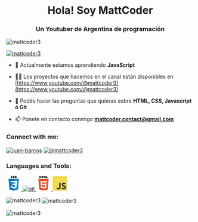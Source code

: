 <h1 align="center">Hola! Soy MattCoder</h1>
<h3 align="center">Un Youtuber de Argentina de programación</h3>

<p align="left"> <img src="https://komarev.com/ghpvc/?username=mattcoder3&label=Profile%20views&color=0e75b6&style=flat" alt="mattcoder3" /> </p>

<p align="left"> <a href="https://github.com/ryo-ma/github-profile-trophy"><img src="https://github-profile-trophy.vercel.app/?username=mattcoder3" alt="mattcoder3" /></a> </p>

- 🌱 Actualmente estamos aprendiendo **JavaScript**

- 👨‍💻 Los proyectos que hacemos en el canal están disponibles en [https://www.youtube.com/@mattcoder3](https://www.youtube.com/@mattcoder3)

- 💬 Podés hacer las preguntas que quieras sobre **HTML, CSS, Javascript ó Git**

- 📫 Ponete en contacto conmigo **mattcoder.contact@gmail.com**

<h3 align="left">Connect with me:</h3>
<p align="left">
<a href="https://linkedin.com/in/juan-barcos" target="blank"><img align="center" src="https://raw.githubusercontent.com/rahuldkjain/github-profile-readme-generator/master/src/images/icons/Social/linked-in-alt.svg" alt="juan-barcos" height="30" width="40" /></a>
<a href="https://www.youtube.com/c/@mattcoder3" target="blank"><img align="center" src="https://raw.githubusercontent.com/rahuldkjain/github-profile-readme-generator/master/src/images/icons/Social/youtube.svg" alt="@mattcoder3" height="30" width="40" /></a>
</p>

<h3 align="left">Languages and Tools:</h3>
<p align="left"> <a href="https://www.w3schools.com/css/" target="_blank" rel="noreferrer"> <img src="https://raw.githubusercontent.com/devicons/devicon/master/icons/css3/css3-original-wordmark.svg" alt="css3" width="40" height="40"/> </a> <a href="https://git-scm.com/" target="_blank" rel="noreferrer"> <img src="https://www.vectorlogo.zone/logos/git-scm/git-scm-icon.svg" alt="git" width="40" height="40"/> </a> <a href="https://www.w3.org/html/" target="_blank" rel="noreferrer"> <img src="https://raw.githubusercontent.com/devicons/devicon/master/icons/html5/html5-original-wordmark.svg" alt="html5" width="40" height="40"/> </a> <a href="https://developer.mozilla.org/en-US/docs/Web/JavaScript" target="_blank" rel="noreferrer"> <img src="https://raw.githubusercontent.com/devicons/devicon/master/icons/javascript/javascript-original.svg" alt="javascript" width="40" height="40"/> </a> </p>

<p><img align="left" src="https://github-readme-stats.vercel.app/api/top-langs?username=mattcoder3&show_icons=true&locale=en&layout=compact" alt="mattcoder3" /></p>

<p>&nbsp;<img align="center" src="https://github-readme-stats.vercel.app/api?username=mattcoder3&show_icons=true&locale=en" alt="mattcoder3" /></p>

<p><img align="center" src="https://github-readme-streak-stats.herokuapp.com/?user=mattcoder3&" alt="mattcoder3" /></p>
